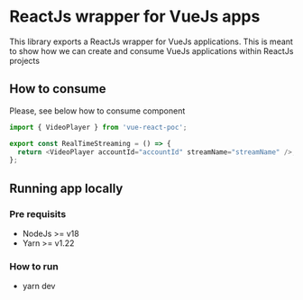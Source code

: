 # ReactJs wrapper for VueJs apps

This library exports a ReactJs wrapper for VueJs applications. This is meant to show how we can create and consume VueJs applications within ReactJs projects

## How to consume

Please, see below how to consume <VideoPlayer /> component

```js
import { VideoPlayer } from 'vue-react-poc';

export const RealTimeStreaming = () => {
  return <VideoPlayer accountId="accountId" streamName="streamName" />;
};
```

## Running app locally

### Pre requisits

- NodeJs >= v18
- Yarn >= v1.22

### How to run

- yarn dev
